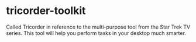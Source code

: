# tricorder-toolkit
Called Tricorder in reference to the multi-purpose tool from the Star Trek TV series. This tool will help you perform tasks in your desktop much smarter.
